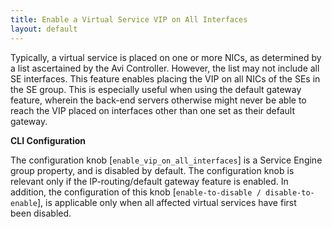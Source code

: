 ```yaml
---
title: Enable a Virtual Service VIP on All Interfaces
layout: default
---
```

Typically, a virtual service is placed on one or more NICs, as determined by a list ascertained by the Avi Controller. However, the list may not include all SE interfaces. This feature enables placing the VIP on all NICs of the SEs in the SE group. This is especially useful when using the default gateway feature, wherein the back-end servers otherwise might never be able to reach the VIP placed on interfaces other than one set as their default gateway.

**CLI Configuration**

The configuration knob [<code>enable_vip_on_all_interfaces</code>] is a Service Engine group property, and is disabled by default. The configuration knob is relevant only if the IP-routing/default gateway feature is enabled. In addition, the configuration of this knob [<code>enable-to-disable / disable-to-enable</code>], is applicable only when all affected virtual services have first been disabled.
